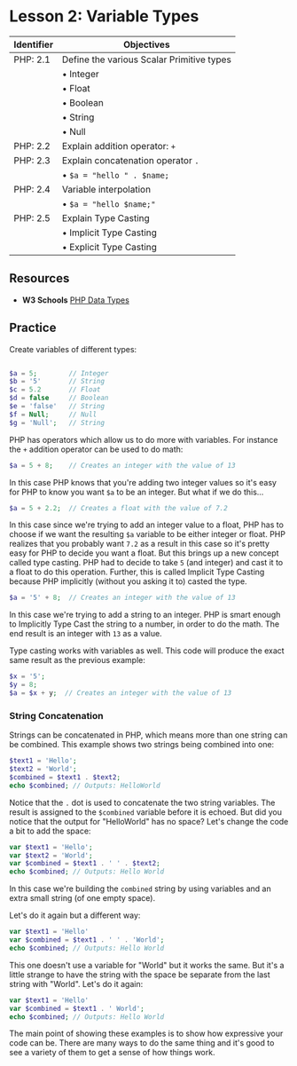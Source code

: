 # Lesson 2: Variable Types

Identifier   | Objectives
-------------|------------
PHP: 2.1     | Define the various Scalar Primitive types
             | &bull; Integer
             | &bull; Float
             | &bull; Boolean
             | &bull; String  
             | &bull; Null
PHP: 2.2     | Explain addition operator: `+`
PHP: 2.3     | Explain concatenation operator `.`  
             | &bull; `$a = "hello " . $name;`
PHP: 2.4     | Variable interpolation
             | &bull; `$a = "hello $name;"`
PHP: 2.5     | Explain Type Casting
             | &bull; Implicit Type Casting
             | &bull; Explicit Type Casting

## Resources
- __W3 Schools__ [PHP Data Types](http://www.w3schools.com/php/php_datatypes.asp)

## Practice

Create variables of different types:

```php

$a = 5;        // Integer
$b = '5'       // String
$c = 5.2       // Float
$d = false     // Boolean
$e = 'false'   // String
$f = Null;     // Null
$g = 'Null';   // String

```

PHP has operators which allow us to do more with variables. For instance the `+` addition operator can be used to do math:

```php
$a = 5 + 8;    // Creates an integer with the value of 13
```

In this case PHP knows that you're adding two integer values so it's easy for PHP to know you want `$a` to be an integer. But what if we do this...

```php
$a = 5 + 2.2;  // Creates a float with the value of 7.2
```

In this case since we're trying to add an integer value to a float, PHP has to choose if we want the resulting `$a` variable to be either integer or float. PHP realizes that you probably want `7.2` as a result in this case so it's pretty easy for PHP to decide you want a float. But this brings up a new concept called type casting. PHP had to decide to take `5` (and integer) and cast it to a float to do this operation. Further, this is called Implicit Type Casting because PHP implicitly (without you asking it to) casted the type.

```php
$a = '5' + 8;  // Creates an integer with the value of 13
```

In this case we're trying to add a string to an integer. PHP is smart enough to Implicitly Type Cast the string to a number, in order to do the math. The end result is an integer with `13` as a value.

Type casting works with variables as well. This code will produce the exact same result as the previous example:

```php
$x = '5';
$y = 8;
$a = $x + y;  // Creates an integer with the value of 13
```

### String Concatenation

Strings can be concatenated in PHP, which means more than one string can be combined. This example shows two strings being combined into one:

```php
$text1 = 'Hello';
$text2 = 'World';
$combined = $text1 . $text2;
echo $combined; // Outputs: HelloWorld
```

Notice that the `.` dot is used to concatenate the two string variables. The result is assigned to the `$combined` variable before it is echoed. But did you notice that the output for "HelloWorld" has no space? Let's change the code a bit to add the space:

```php
var $text1 = 'Hello';
var $text2 = 'World';
var $combined = $text1 . ' ' . $text2;
echo $combined; // Outputs: Hello World
```

In this case we're building the `combined` string by using variables and an extra small string (of one empty space).

Let's do it again but a different way:

```php
var $text1 = 'Hello'
var $combined = $text1 . ' ' . 'World';
echo $combined; // Outputs: Hello World
```

This one doesn't use a variable for "World" but it works the same. But it's a little strange to have the string with the space be separate from the last string with "World". Let's do it again:

```php
var $text1 = 'Hello'
var $combined = $text1 . ' World';
echo $combined; // Outputs: Hello World
```

The main point of showing these examples is to show how expressive your code can be. There are many ways to do the same thing and it's good to see a variety of them to get a sense of how things work.

